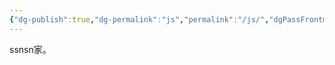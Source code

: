 ```yaml
---
{"dg-publish":true,"dg-permalink":"js","permalink":"/js/","dgPassFrontmatter":true,"created":"2025-05-13T12:42:51.394+08:00","updated":"2025-09-07T20:17:08.352+08:00"}
---
```


ssnsn家。